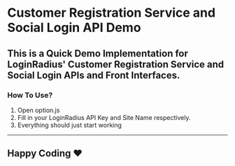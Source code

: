 # Customer Registration Service and Social Login API Demo
This is a Quick Demo Implementation for LoginRadius' Customer Registration Service and Social Login APIs and Front Interfaces.
---
### How To Use?
1. Open option.js
2. Fill in your LoginRadius API Key and Site Name respectively.
3. Everything should just start working
---
## Happy Coding ❤
